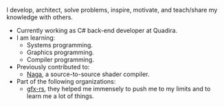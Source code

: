 I develop, architect, solve problems, inspire, motivate, and teach/share my knowledge with others.

* Currently working as C# back-end developer at Quadira.
* I am learning:
  * Systems programming.
  * Graphics programming.
  * Compiler programming.
* Previously contributed to:
  * [Naga](https://github.com/gfx-rs/naga), a source-to-source shader compiler.
* Part of the following organizations:
  * [gfx-rs](https://github.com/gfx-rs), they helped me immensely to push me to my limits and to learn me a lot of things.
